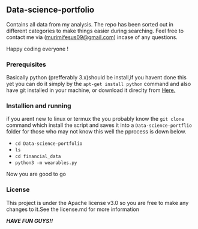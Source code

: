 ## Data-science-portfolio
Contains all data from my analysis. The repo has been sorted out in different categories to make things easier during searching. 
Feel free to contact me via (murimifesus09@gmail.com) incase of any questions.

Happy coding everyone !
<h3><span>Prerequisites</b></h3>
Basically python (prefferably 3.x)should be install,if you havent done this yet you can do it simply by the <code>apt-get install python</code> command and also have git installed in your machine, or download it direclty from <a href="https://www.python.org/downloads/">Here.</a>
<h3><b>Installion and running</b></h3>
if you arent new to linux or termux the you probably know the <code>git clone</code> command which install the script and saves it into a <code>Data-science-portflio</code> folder for those who may not know this well the pprocess is down below.
<ul>
<li><code>cd Data-science-portfolio</li></code>
<li><code>ls</li></code>
<li><code>cd financial_data</li></code>
<li><code>python3 -m wearables.py</li></code>
</ul>
Now you are good to go<br>
<h3><b>License</h3></b>
This project is under the Apache license v3.0 so you are free to make any changes to it.See the license.md for more information

<b><i>HAVE FUN GUYS!!</i></b>


